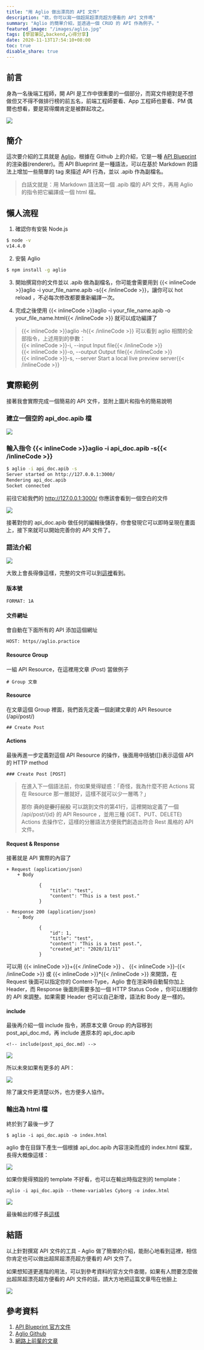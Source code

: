 ```yaml
---
title: "用 Aglio 做出漂亮的 API 文件"
description: "欸，你可以寫一個超屌超漂亮超方便看的 API 文件嗎"
summary: "Aglio 的簡單介紹，並透過一個 CRUD 的 API 作為例子。"
featured_image: "/images/aglio.jpg"
tags: [學習筆記,backend,心得分享]
date: 2020-11-13T17:54:10+08:00
toc: true
disable_share: true
---
```


## 前言
身為一名後端工程師，開 API 是工作中很重要的一個部分，而寫文件絕對是不想做但又不得不做排行榜的前五名，前端工程師要看、App 工程師也要看、PM 偶爾也想看，要是寫得爛肯定是被群起攻之。

![](https://i.imgur.com/tXHy0ob.png)

## 簡介
這次要介紹的工具就是 [Aglio](https://github.com/danielgtaylor/aglio)，根據在 Github 上的介紹，它是一種 [API Blueprint](https://apiblueprint.org/) 的渲染器(renderer)。而 API Blueprint 是一種語法，可以在基於 Markdown 的語法上增加一些簡單的 tag 來描述 API 行為，並以 .apib 作為副檔名。

> 白話文就是：用 Markdown 語法寫一個 .apib 檔的 API 文件，再用 Aglio 的指令把它編譯成一個 html 檔。

## 懶人流程

1. 確認你有安裝 Node.js

```bash
$ node -v
v14.4.0
```

2. 安裝 Aglio

```bash
$ npm install -g aglio
```

3. 開始撰寫你的文件並以 .apib 做為副檔名，你可能會需要用到 {{< inlineCode >}}aglio -i your_file_name.apib -s{{< /inlineCode >}}，讓你可以 hot reload ，不必每次修改都要重新編譯一次。

4. 完成之後使用 {{< inlineCode >}}aglio -i your_file_name.apib -o your_file_name.html{{< /inlineCode >}} 就可以成功編譯了

> {{< inlineCode >}}aglio -h{{< /inlineCode >}} 可以看到 aglio 相關的全部指令，上述用到的參數：  
> {{< inlineCode >}}-i, --input Input file{{< /inlineCode >}}  
> {{< inlineCode >}}-o, --output Output file{{< /inlineCode >}}  
> {{< inlineCode >}}-s, --server Start a local live preview server{{< /inlineCode >}}

## 實際範例

接著我會實際完成一個簡易的 API 文件，並附上圖片和指令的簡易說明

### 建立一個空的 api_doc.apib 檔

![](https://i.imgur.com/h5TvZ0Q.png)

### 輸入指令 {{< inlineCode >}}aglio -i api_doc.apib -s{{< /inlineCode >}}
```bash
$ aglio -i api_doc.apib -s
Server started on http://127.0.0.1:3000/
Rendering api_doc.apib
Socket connected
```
前往它給我們的 http://127.0.0.1:3000/ 你應該會看到一個空白的文件

![](https://i.imgur.com/GOLML6M.png)

接著對你的 api_doc.apib 做任何的編輯後儲存，你會發現它可以即時呈現在畫面上，接下來就可以開始完善你的 API 文件了。
    
### 語法介紹

![](https://i.imgur.com/8MKMbC8.png)

大致上會長得像這樣，完整的文件可以到[這裡](https://github.com/SZLforGithub/aglio-practice/blob/master/api_doc_all.apib)看到。

#### 版本號
```
FORMAT: 1A
```

#### 文件網址
會自動在下面所有的 API 添加這個網址
```
HOST: https//aglio.practice
```

#### Resource Group
一組 API Resource，在這裡用文章 (Post) 當做例子
```
# Group 文章
```

#### Resource
在文章這個 Group 裡面，我們首先定義一個創建文章的 API Resource (/api/post/)

```
## Create Post
```

#### Actions
最後再進一步定義對這個 API Resource 的操作，後面用中括號([])表示這個 API 的 HTTP method

```
### Create Post [POST]
```


> 在進入下一個語法前，你如果覺得疑惑：「奇怪，我為什麼不把 Actions 寫在 Resource 那一層就好，這樣不就可以少一層嗎？」
> 
> 那你 ~~真的是要打屁股~~ 可以跳到文件的第41行，這裡開始定義了一個 /api/post/{id} 的 API Resource ，並用三種 (GET、PUT、DELETE) Actions 去操作它，這樣的分層語法方便我們創造出符合 Rest 風格的 API 文件。

#### Request & Response
接著就是 API 實際的內容了

```
+ Request (application/json)
    + Body

            {
                "title": "test",
                "content": "This is a test post."
            }

- Response 200 (application/json)
    - Body

            {
                "id": 1,
                "title": "test",
                "content": "This is a test post.",
                "created_at": "2020/11/11"
            }
```

可以用 {{< inlineCode >}}+{{< /inlineCode >}} 、 {{< inlineCode >}}-{{< /inlineCode >}} 或 {{< inlineCode >}}*{{< /inlineCode >}}  來開頭，在 Request 後面可以指定你的 Content-Type，Aglio 會在渲染時自動幫你加上 Header，而 Response 後面則需要多加一個 HTTP Status Code ，你可以根據你的 API 來調整。如果需要 Header 也可以自己新增，語法和 Body 是一樣的。

#### include

最後再介紹一個 include 指令，將原本文章 Group 的內容移到 post_api_doc.md，再 include 進原本的 api_doc.apib

```
<!-- include(post_api_doc.md) -->
```

![](https://i.imgur.com/UxQurxA.png)

所以未來如果有更多的 API：

![](https://i.imgur.com/sLulVT3.png)

除了讓文件更清楚以外，也方便多人協作。

    
### 輸出為 html 檔

終於到了最後一步了
```
$ aglio -i api_doc.apib -o index.html
```

aglio 會在目錄下產生一個根據 api_doc.apib 內容渲染而成的 index.html 檔案，長得大概像這樣：

![](https://i.imgur.com/J4SjJSm.png)

如果你覺得預設的 template 不好看，也可以在輸出時指定別的 template：
```
aglio -i api_doc.apib --theme-variables Cyborg -o index.html
```

![](https://i.imgur.com/hjCoDG9.png)

最後輸出的樣子長[這樣](https://szlforgithub.github.io/aglio-practice/)

## 結語
以上針對撰寫 API 文件的工具 - Aglio 做了簡單的介紹，能耐心地看到這裡，相信你肯定也可以做出超屌超漂亮超方便看的 API 文件了。

如果想知道更進階的用法，可以到參考資料的官方文件查閱，如果有人問要怎麼做出超屌超漂亮超方便看的 API 文件的話，請大方地把這篇文章甩在他臉上

![](https://i.imgur.com/MqNY1L6.png)

## 參考資料
1. [API Blueprint 官方文件](https://apiblueprint.org/documentation/)
2. [Aglio Github](https://github.com/danielgtaylor/aglio)
3. [網路上前輩的文章](https://github.com/twtrubiks/aglio_tutorial)